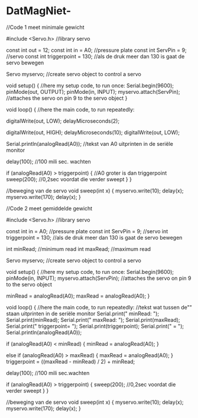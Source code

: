 # DatMagNiet-

//Code 1 meet minimale gewicht


#include <Servo.h> //library servo

const int out = 12;
const int in = A0;      //pressure plate
const int ServPin = 9; //servo
const int triggerpoint = 130; //als de druk meer dan 130 is gaat de servo bewegen

Servo myservo;  //create servo object to control a servo

void setup() {
  //here my setup code, to run once:
  Serial.begin(9600);
  pinMode(out, OUTPUT);
  pinMode(in, INPUT);
  myservo.attach(ServPin);  //attaches the servo on pin 9 to the servo object
}

void loop() {
  //here the main code, to run repeatedly:

  digitalWrite(out, LOW);
  delayMicroseconds(2);

  digitalWrite(out, HIGH);
  delayMicroseconds(10);
  digitalWrite(out, LOW);

  Serial.println(analogRead(A0)); //tekst van A0 uitprinten in de seriële monitor

  delay(100); //100 mili sec. wachten

  if (analogRead(A0) > triggerpoint) { //A0 groter is dan triggerpoint
    sweep(200); //0,2sec voordat die verder sweept
  }
}

//beweging van de servo
void sweep(int x) {
  myservo.write(10);
  delay(x);
  myservo.write(170);
  delay(x);
}
 
 
 //Code 2 meet gemiddelde gewicht 
 

#include <Servo.h> //library servo

const int in = A0; //pressure plate
const int ServPin = 9; //servo
int triggerpoint = 130; //als de druk meer dan 130 is gaat de servo bewegen

int minRead; //minimum read
int maxRead; //maximum read

Servo myservo;  //create servo object to control a servo

void setup() {
  //here my setup code, to run once:
  Serial.begin(9600);
  pinMode(in, INPUT);
  myservo.attach(ServPin);  //attaches the servo on pin 9 to the servo object

  minRead = analogRead(A0);
  maxRead = analogRead(A0);
}

void loop() {
  //here the main code, to run repeatedly:
  //tekst wat tussen de"" staan uitprinten in de seriële monitor
  Serial.print(" minRead: ");
  Serial.print(minRead);
  Serial.print(" maxRead: ");
  Serial.print(maxRead);
  Serial.print(" triggerpoint= ");
  Serial.print(triggerpoint);
  Serial.print(" = ");
  Serial.println(analogRead(A0));

  if (analogRead(A0) < minRead) {
    minRead = analogRead(A0); 
  }

  else if (analogRead(A0) > maxRead) {
    maxRead = analogRead(A0);
  }
  triggerpoint = ((maxRead - minRead) / 2) + minRead;

  delay(100); //100 mili sec.wachten

  if (analogRead(A0) > triggerpoint) { 
    sweep(200); //0,2sec voordat die verder sweept
  }
}

//beweging van de servo
void sweep(int x) {
  myservo.write(10);
  delay(x);
  myservo.write(170);
  delay(x);
}

